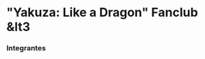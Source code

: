 # "Yakuza: Like a Dragon" Fanclub &lt3

### Integrantes
[Alan Miranda Assis]: <https://github.com/AlanM1rand4>
[Beatriz de Oliveira Sousa]: <https://github.com/bibi-zzy>
[Sofia Manuella Dias de Sousa]: <https://github.com/SofiaManu>
[Thomás Matos Mendes]: <https://github.com/ThomasCapim>
[Vitoria Josefa Magalhães dos Santos]: <https://github.com/VitoriaJosefa>